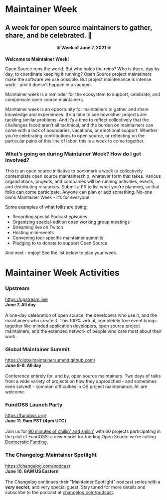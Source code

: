 # Maintainer Week 

## A week for open source maintainers to gather, share, and be celebrated. 🥳

**<p align="center"> ❇️ Week of June 7, 2021 ❇️ </p>**

**Welcome to Maintainer Week!**

Open Source runs the world. But who holds the reins? Who is there, day by day, to coordinate keeping it running? Open Source project maintainers make the software we use possible. But project maintenance is intense work - and it doesn’t happen in a vacuum. 

Maintainer week is a reminder for the ecosystem to support, celebrate, and compensate open source maintainers.

Maintainer week is an opportunity for maintainers to gather and share knowledge and experiences. It’s a time to see how other projects are tackling similar problems. And it’s a time to reflect collectively that the challenges faced aren’t all technical, and the burden on maintainers can come with a lack of boundaries, vacations, or emotional support. Whether you’re celebrating contributions to open source, or reflecting on the particular pains of this line of labor, this is a week to come together.

### What’s going on during Maintainer Week? How do I get involved?

This is an open source initiative to bookmark a week to collectively contemplate open source maintainership, whatever form that takes. Various organizations, projects, and companies will be running activities, events, and distributing resources. Submit a PR to list what you’re planning, so that folks can come participate. Anyone can plan or add something. No-one owns Maintainer Week - it’s for everyone.

Some examples of what folks are doing:
- Recording special Podcast episodes
- Organizing special-edition open working group meetings
- Streaming live on Twitch
- Hosting mini-events
- Convening tool-specific maintainer summits
- Pledging to to donate to support Open Source

And next - enjoy! See the list below to plan your week. 


# Maintainer Week Activities

### Upstream
https://upstream.live <br/>
**June 7. All day** <br/><br/>
A one-day celebration of open source, the developers who use it, and the maintainers who create it.
This 100% virtual, completely free event brings together like-minded application developers, open source project maintainers, and the extended network of people who care most about their work.

### Global Maintainer Summit
https://globalmaintainersummit.github.com/ <br/>
**June 8-9. All day** <br/><br/>
Conference entirely for, and by, open source maintainers. Two days of talks from a wide variety of projects on how they approached - and sometimes even solved! - common difficulties in OS project maintenance. All are welcome.

### FundOSS Launch Party
https://fundoss.org/ <br/>
**June 11. 9am PST (4pm UTC)** <br/><br/>
Join us for [90 minutes of chillin' and shillin'](https://zoom.us/j/96351835746?pwd=LzdiLytndlQ0ZHFGTzR4enlDMTRuUT09
) with 60 projects participating in the pilot of FundOSS: a new model for funding Open Source we're calling [Democratic Funding](https://fundoss.org/blog/get-ready/). 

### The Changelog: Maintainer Spotlight
https://changelog.com/podcast <br/>
**June 10. 8AM US Eastern** <br/><br/>
The Changelog continues their "Maintainer Spotlight" podcast series with a **_very_ secret**, and very special guest. Stay tuned for more details and subscribe to the podcast at [changelog.com/podcast](https://changelog.com/podcast).
